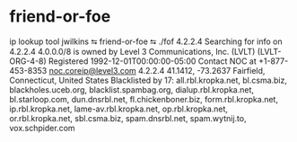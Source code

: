 friend-or-foe
=============

ip lookup tool
jwilkins ⮀ friend-or-foe ⮀ ./fof 4.2.2.4
Searching for info on 4.2.2.4
4.0.0.0/8 is owned by Level 3 Communications, Inc. (LVLT) (LVLT-ORG-4-8)
Registered 1992-12-01T00:00:00-05:00
Contact NOC at +1-877-453-8353 noc.coreip@level3.com
  4.2.2.4
    41.1412, -73.2637
Fairfield, Connecticut, United States
  Blacklisted by 17: all.rbl.kropka.net, bl.csma.biz,
blackholes.uceb.org, blacklist.spambag.org, dialup.rbl.kropka.net,
bl.starloop.com, dun.dnsrbl.net, fl.chickenboner.biz,
form.rbl.kropka.net, ip.rbl.kropka.net, lame-av.rbl.kropka.net,
op.rbl.kropka.net, or.rbl.kropka.net, sbl.csma.biz, spam.dnsrbl.net,
spam.wytnij.to, vox.schpider.com

